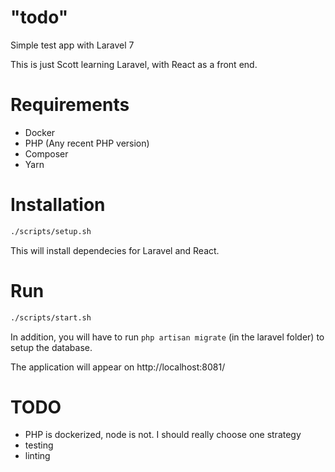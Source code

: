 # "todo"
Simple test app with Laravel 7

This is just Scott learning Laravel, with React as a front end.

# Requirements
 - Docker
 - PHP (Any recent PHP version)
 - Composer
 - Yarn

# Installation

```sh
./scripts/setup.sh
```

This will install dependecies for Laravel and React.

# Run

```sh
./scripts/start.sh
```

In addition, you will have to run ```php artisan migrate``` (in the laravel folder) to setup the database.

The application will appear on http://localhost:8081/

# TODO
- PHP is dockerized, node is not.  I should really choose one strategy
- testing
- linting

